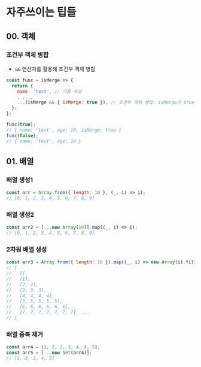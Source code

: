 # 자주쓰이는 팁들

## 00. 객체
### 조건부 객체 병합
  - `&&` 연산자를 활용해 조건부 객체 병함

```js
const func = isMerge => {
  return {
    name: 'test', // 이름 속성
    , ...,
    ...(isMerge && { isMerge: true }), // 조건부 객체 병합: isMerge가 true일 때만 isMerge 속성 추가
  };
};

func(true);
// { name: 'test', age: 10, isMerge: true }
func(false);
// { name: 'test', age: 10 }
```

## 01. 배열

### 배열 생성1 
```js
const arr = Array.from({ length: 10 }, (_, i) => i);
// [0, 1, 2, 3, 4, 5, 6, 7, 8, 9]
```

### 배열 생성2
```js
const arr2 = [...new Array(10)].map((_, i) => i);
// [0, 1, 2, 3, 4, 5, 6, 7, 8, 9]
```

### 2차원 배열 생성
```js
const arr3 = Array.from({ length: 10 }).map((_, i) => new Array(i).fill(i));
// [
//   [],
//   [1],
//   [2, 2],
//   [3, 3, 3],
//   [4, 4, 4, 4],
//   [5, 5, 5, 5, 5],
//   [6, 6, 6, 6, 6, 6],
//   [7, 7, 7, 7, 7, 7, 7], ...
// ]
```

### 배열 중복 제거
```js
const arr4 = [1, 2, 2, 3, 4, 4, 5];
const arr5 = [...new Set(arr4)];
// [1, 2, 3, 4, 5]
```
